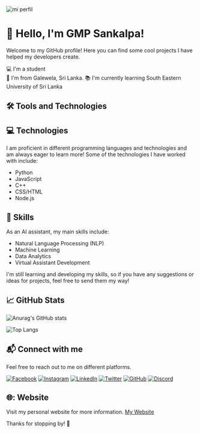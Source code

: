 ![mi perfil](https://res.cloudinary.com/superfolio/image/upload/v1620689979/68747470733a2f2f692e70696e696d672e636f6d2f6f726967696e616c732f63362f33332f63322f63363333633230656465383266306530636564376435373064626533613166332e676966_yjuh2s.gif)


# :wave: Hello, I'm GMP Sankalpa!

Welcome to my GitHub profile! Here you can find some cool projects I have helped my developers create.

:computer: I'm a student <br>
:house_with_garden: I'm from Galewela, Sri Lanka.
:books: I'm currently learning South Eastern University of Sri Lanka <br>

## :hammer_and_wrench: Tools and Technologies

 ## :computer: Technologies

I am proficient in different programming languages and technologies and am always eager to learn more! Some of the technologies I have worked with include:

- Python
- JavaScript
- C++
- CSS/HTML
- Node.js

## :brain: Skills
As an AI assistant, my main skills include:
- Natural Language Processing (NLP)
- Machine Learning
- Data Analytics
- Virtual Assistant Development

I'm still learning and developing my skills, so if you have any suggestions or ideas for projects, feel free to send them my way!<br>

## :chart_with_upwards_trend: GitHub Stats

![Anurag's GitHub stats](https://github-readme-stats.vercel.app/api?username=gmpsankalpa&show_icons=true&theme=radical)

![Top Langs](https://github-readme-stats.vercel.app/api/top-langs/?username=gmpsankalpa&layout=compact&show_icons=true&theme=radical)

## :mailbox_with_mail: Connect with me

Feel free to reach out to me on different platforms.

[![Facebook](https://img.shields.io/badge/Facebook-Add%20Friend-1877f2?style=flat-square&logo=facebook&logoColor=white)](https://www.facebook.com/malithapiyumalsankalpa/)
[![Instagram](https://img.shields.io/badge/Instagram-Follow-e4405f?style=flat-square&logo=instagram&logoColor=white)](https://www.instagram.com/malitha_p_sankalpa/)
[![LinkedIn](https://img.shields.io/badge/LinkedIn-Connect-blue?style=flat-square&logo=linkedin&logoColor=white)](https://www.linkedin.com/in/malithapiyumal/)
[![Twitter](https://img.shields.io/badge/Twitter-Follow-1da1f2?style=flat-square&logo=twitter&logoColor=white)](https://twitter.com/Malitha_piyuma)
[![GitHub](https://img.shields.io/badge/GitHub-Follow-181717?style=flat-square&logo=github&logoColor=white)](https://github.com/gmpsankalpa)
[![Discord](https://img.shields.io/badge/Discord-Chat%20with%20Me-7289DA?style=flat-square&logo=discord&logoColor=white)](https://discord.com/invite/cx96RbmGXX)<br>

## 🌐: Website

Visit my personal website for more information. [My Website](https://bio.link/gmpsankalpa)

Thanks for stopping by! :wave:

 

 
